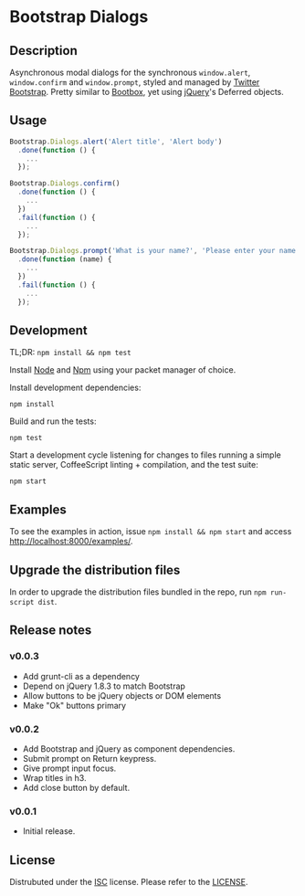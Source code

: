 Bootstrap Dialogs
=================

Description
-----------

Asynchronous modal dialogs for the synchronous `window.alert`, `window.confirm`
and `window.prompt`, styled and managed by [Twitter Bootstrap][bootstrap].
Pretty similar to [Bootbox](http://bootboxjs.com/), yet using
[jQuery](http://jquery.com)'s Deferred objects.

[bootstrap]: http://twitter.github.com/bootstrap

Usage
-----

```javascript
Bootstrap.Dialogs.alert('Alert title', 'Alert body')
  .done(function () {
    ...
  });

Bootstrap.Dialogs.confirm()
  .done(function () {
    ...
  })
  .fail(function () {
    ...
  });

Bootstrap.Dialogs.prompt('What is your name?', 'Please enter your name')
  .done(function (name) {
    ...
  })
  .fail(function () {
    ...
  });
```

Development
-----------

TL;DR: `npm install && npm test`

Install [Node](http://nodejs.org) and [Npm](http://npmjs.org) using your packet
manager of choice.

Install development dependencies:

    npm install

Build and run the tests:

    npm test

Start a development cycle listening for changes to files running a simple
static server, CoffeeScript linting + compilation, and the test suite:

    npm start

Examples
--------

To see the examples in action, issue `npm install && npm start` and access
[http://localhost:8000/examples/](http://localhost:8000/examples/).

Upgrade the distribution files
------------------------------

In order to upgrade the distribution files bundled in the repo, run `npm run-script dist`.

Release notes
-------------

### v0.0.3

 * Add grunt-cli as a dependency
 * Depend on jQuery 1.8.3 to match Bootstrap
 * Allow buttons to be jQuery objects or DOM elements
 * Make "Ok" buttons primary

### v0.0.2

 * Add Bootstrap and jQuery as component dependencies.
 * Submit prompt on Return keypress.
 * Give prompt input focus.
 * Wrap titles in h3.
 * Add close button by default.

### v0.0.1

 * Initial release.

License
-------

Distrubuted under the [ISC][ISC] license.  Please refer to the
[LICENSE](LICENSE-ISC).

[ISC]: http://en.wikipedia.org/wiki/ISC_license
